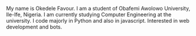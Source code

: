 My name is Okedele Favour. I am a student of Obafemi Awolowo University, Ile-Ife, Nigeria. I am currently studying Computer Engineering at the university. I code majorly in Python and also in javascript. Interested in web development and bots.
